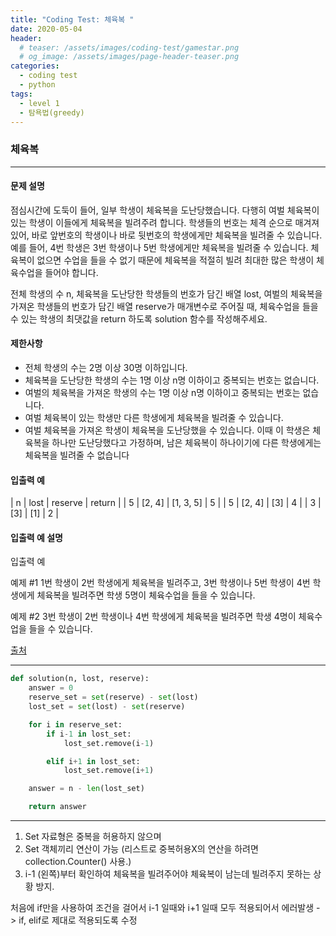 ```yaml
---
title: "Coding Test: 체육복 "
date: 2020-05-04
header:
  # teaser: /assets/images/coding-test/gamestar.png
  # og_image: /assets/images/page-header-teaser.png
categories:
  - coding test
  - python
tags:
  - level 1
  - 탐욕법(greedy)
---
```


### 체육복

---

#### 문제 설명

점심시간에 도둑이 들어, 일부 학생이 체육복을 도난당했습니다. 다행히 여벌 체육복이 있는 학생이 이들에게 체육복을 빌려주려 합니다. 학생들의 번호는 체격 순으로 매겨져 있어, 바로 앞번호의 학생이나 바로 뒷번호의 학생에게만 체육복을 빌려줄 수 있습니다. 예를 들어, 4번 학생은 3번 학생이나 5번 학생에게만 체육복을 빌려줄 수 있습니다. 체육복이 없으면 수업을 들을 수 없기 때문에 체육복을 적절히 빌려 최대한 많은 학생이 체육수업을 들어야 합니다.

전체 학생의 수 n, 체육복을 도난당한 학생들의 번호가 담긴 배열 lost, 여벌의 체육복을 가져온 학생들의 번호가 담긴 배열 reserve가 매개변수로 주어질 때, 체육수업을 들을 수 있는 학생의 최댓값을 return 하도록 solution 함수를 작성해주세요.

#### 제한사항

- 전체 학생의 수는 2명 이상 30명 이하입니다.
- 체육복을 도난당한 학생의 수는 1명 이상 n명 이하이고 중복되는 번호는 없습니다.
- 여벌의 체육복을 가져온 학생의 수는 1명 이상 n명 이하이고 중복되는 번호는 없습니다.
- 여벌 체육복이 있는 학생만 다른 학생에게 체육복을 빌려줄 수 있습니다.
- 여벌 체육복을 가져온 학생이 체육복을 도난당했을 수 있습니다. 이때 이 학생은 체육복을 하나만 도난당했다고 가정하며, 남은 체육복이 하나이기에 다른 학생에게는 체육복을 빌려줄 수 없습니다

#### 입출력 예

| n |	lost | reserve | return |
| 5	| [2, 4] |	[1, 3, 5] |	5 |
| 5	| [2, 4] |	[3] | 4 |
| 3	| [3] |	[1] | 2 |

#### 입출력 예 설명

입출력 예

예제 #1
1번 학생이 2번 학생에게 체육복을 빌려주고, 3번 학생이나 5번 학생이 4번 학생에게 체육복을 빌려주면 학생 5명이 체육수업을 들을 수 있습니다.

예제 #2
3번 학생이 2번 학생이나 4번 학생에게 체육복을 빌려주면 학생 4명이 체육수업을 들을 수 있습니다.


[출처](http://hsin.hr/coci/archive/2009_2010/contest6_tasks.pdf)

---

```python
def solution(n, lost, reserve):
    answer = 0
    reserve_set = set(reserve) - set(lost)
    lost_set = set(lost) - set(reserve)

    for i in reserve_set:
        if i-1 in lost_set:
            lost_set.remove(i-1)

        elif i+1 in lost_set:
            lost_set.remove(i+1)

    answer = n - len(lost_set)

    return answer
```

---

1. Set 자료형은 중복을 허용하지 않으며
2. Set 객체끼리 연산이 가능 (리스트로 중복허용X의 연산을 하려면 collection.Counter() 사용.)
3. i-1 (왼쪽)부터 확인하여 체육복을 빌려주어야 체육복이 남는데 빌려주지 못하는 상황 방지.

처음에 if만을 사용하여 조건을 걸어서 i-1 일때와 i+1 일때 모두 적용되어서 에러발생 -> if, elif로 제대로 적용되도록 수정
